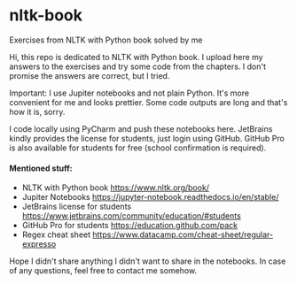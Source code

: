 # nltk-book
Exercises from NLTK with Python book solved by me

Hi, this repo is dedicated to NLTK with Python book. I upload here my answers to the exercises and try some code from the chapters. I don't promise the answers are correct, but I tried. 

Important: I use Jupiter notebooks and not plain Python. It's more convenient for me and looks prettier. Some code outputs are long and that's how it is, sorry. 

I code locally using PyCharm and push these notebooks here. JetBrains kindly provides the license for students, just login using GitHub. GitHub Pro is also available for students for free (school confirmation is required). 

#### Mentioned stuff: 
- NLTK with Python book https://www.nltk.org/book/
- Jupiter Notebooks https://jupyter-notebook.readthedocs.io/en/stable/
- JetBrains license for students https://www.jetbrains.com/community/education/#students
- GitHub Pro for students https://education.github.com/pack
- Regex cheat sheet https://www.datacamp.com/cheat-sheet/regular-expresso

Hope I didn't share anything I didn't want to share in the notebooks. In case of any questions, feel free to contact me somehow.  